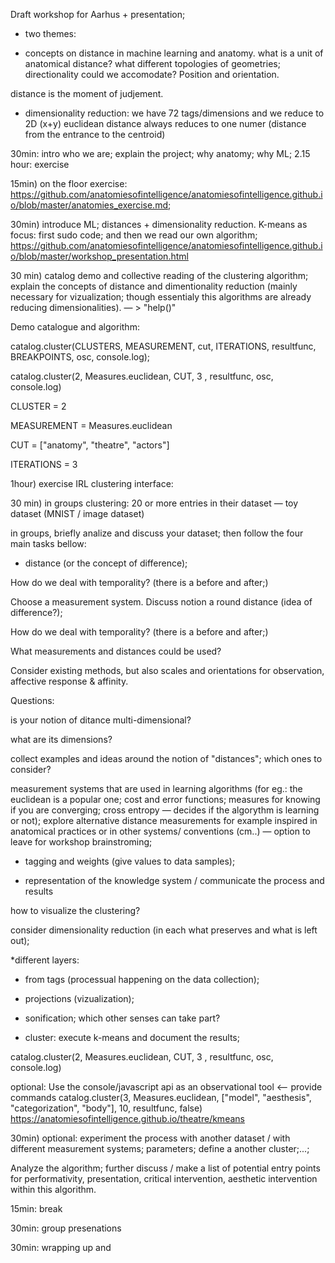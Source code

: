 Draft workshop for Aarhus + presentation;

   * two themes:

   * concepts on distance in machine learning and anatomy. what is a unit of anatomical distance? what different topologies of geometries; directionality could we accomodate? Position and orientation.

   distance is the moment of judjement.

   * dimensionality reduction: we have 72 tags/dimensions and we reduce to 2D (x+y) euclidean distance always reduces to one numer (distance from the entrance to the centroid)


   30min: intro who we are; explain the project; why anatomy; why ML;
   2.15 hour: exercise

   15min) on the floor exercise: https://github.com/anatomiesofintelligence/anatomiesofintelligence.github.io/blob/master/anatomies_exercise.md;


   30min) introduce ML; distances + dimensionality reduction. K-means as focus: first sudo code; and then we read our own algorithm; https://github.com/anatomiesofintelligence/anatomiesofintelligence.github.io/blob/master/workshop_presentation.html


   30 min) catalog demo and collective reading of the clustering algorithm; explain the concepts of distance and dimentionality reduction (mainly necessary for vizualization; though essentialy this algorithms are already reducing dimensionalities). — > "help()"


   Demo catalogue and algorithm:

   catalog.cluster(CLUSTERS, MEASUREMENT, cut, ITERATIONS, resultfunc, BREAKPOINTS, osc, console.log);

   catalog.cluster(2, Measures.euclidean, CUT, 3 , resultfunc, osc, console.log)


   CLUSTER = 2

   MEASUREMENT = Measures.euclidean

   CUT = ["anatomy", "theatre", "actors"]

   ITERATIONS = 3


   1hour) exercise IRL clustering interface:

   30 min) in groups clustering: 20 or more entries in their dataset — toy dataset (MNIST / image dataset)


   in groups, briefly analize and discuss your dataset; then follow the four main tasks bellow:


   * distance (or the concept of difference);

   How do we deal with temporality? (there is a before and after;)

   Choose a measurement system. Discuss notion a round distance (idea of difference?);

   How do we deal with temporality? (there is a before and after;)

   What measurements and distances could be used?

   Consider existing methods, but also scales and orientations for observation, affective response & affinity.                             

   Questions:

   is your notion of ditance multi-dimensional?

   what are its dimensions?

   collect examples and ideas around the notion of "distances"; which ones to consider?

   measurement systems that are used in learning algorithms (for eg.: the euclidean is a popular one; cost and error functions; measures for knowing if you are converging; cross entropy — decides if the algorythm is learning or not); explore alternative distance measurements for example inspired in anatomical practices or in other systems/ conventions (cm..) — option to leave for workshop brainstroming;


   * tagging and weights (give values to data samples);


   * representation of the knowledge system / communicate the process and results

   how to visualize the clustering?

   consider dimensionality reduction (in each what preserves and what is left out);

   *different layers:

   * from tags (processual happening on the data collection);

   * projections (vizualization);

   * sonification; which other senses can take part?


   * cluster: execute k-means and document the results;

   catalog.cluster(2, Measures.euclidean, CUT, 3 , resultfunc, osc, console.log)

   optional: Use the console/javascript api as an observational tool <-- provide commands catalog.cluster(3, Measures.euclidean, ["model", "aesthesis", "categorization", "body"], 10, resultfunc, false) https://anatomiesofintelligence.github.io/theatre/kmeans


   30min) optional: experiment the process with another dataset / with different measurement systems; parameters; define a another cluster;...;

   Analyze the algorithm; further discuss / make a list of potential entry points for performativity, presentation, critical intervention, aesthetic intervention within this algorithm.


   15min: break

   30min: group presenations

   30min: wrapping up and 
